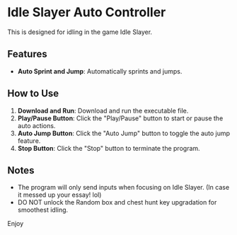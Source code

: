 # Idle Slayer Auto Controller

This is designed for idling in the game Idle Slayer.

## Features

- **Auto Sprint and Jump**: Automatically sprints and jumps.

## How to Use

1. **Download and Run**: Download and run the executable file.
2. **Play/Pause Button**: Click the "Play/Pause" button to start or pause the auto actions.
3. **Auto Jump Button**: Click the "Auto Jump" button to toggle the auto jump feature.
4. **Stop Button**: Click the "Stop" button to terminate the program.

## Notes

- The program will only send inputs when focusing on Idle Slayer. (In case it messed up your essay! lol)
- DO NOT unlock the Random box and chest hunt key upgradation for smoothest idling.

Enjoy
